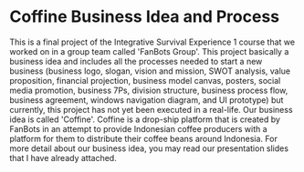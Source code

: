 # Coffine Business Idea and Process
This is a final project of the Integrative Survival Experience 1 course that we worked on in a group team called 'FanBots Group'. This project basically a business idea and includes all the processes needed to start a new business (business logo, slogan, vision and mission, SWOT analysis, value proposition, financial projection, business model canvas, posters, social media promotion, business 7Ps, division structure, business process flow, business agreement, windows navigation diagram, and UI prototype) but currently, this project has not yet been executed in a real-life.
Our business idea is called 'Coffine'. Coffine is a drop-ship platform that is created by FanBots in an attempt to provide Indonesian coffee producers with a platform for them to distribute their coffee beans around Indonesia.
For more detail about our business idea, you may read our presentation slides that I have already attached.
